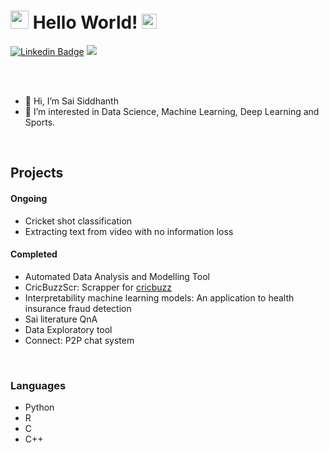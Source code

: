 
# <img src="https://github.com/Shiv-sharma-111/Shiv-sharma-111/blob/master/Assets/Hi.gif" width="29px"> Hello World!&nbsp;<img src="https://github.com/Shiv-sharma-111/Shiv-sharma-111/blob/master/Assets/Earth.gif" width="24px">


[![Linkedin Badge](https://img.shields.io/badge/-Sai%20Siddhanth-blue?style=flat-square&logo=Linkedin&logoColor=white&link=https://www.linkedin.com/in/sai-siddhanth-752b00184/)](https://www.linkedin.com/in/sai-siddhanth-752b00184/)
<a href="mailto:saisiddhanthreddy@gmail.com"><img src="https://img.shields.io/badge/Gmail-blue?style=flat-square&logo=gmail"></a>

<br/>
<br/>



- 👋 Hi, I’m Sai Siddhanth
- 👀 I’m interested in Data Science, Machine Learning, Deep Learning and Sports.
<!--
- 🌱 I’m currently learning all of the above.
- 💞️ I’m looking for Data Science internships.
-->

<br/>


## Projects

#### Ongoing

 - Cricket shot classification
 - Extracting text from video with no information loss

 
#### Completed
 - Automated Data Analysis and Modelling Tool
 - CricBuzzScr: Scrapper for [cricbuzz](https://www.cricbuzz.com)
 - Interpretability machine learning models: An application to health
   insurance fraud detection
 - Sai literature QnA 
 - Data Exploratory tool  
 - Connect: P2P chat system

<br/>

### Languages
- Python
- R
- C
- C++

<!--
### Unlock this after you get famous

<h3 dir="auto"><a id="user-content--github-profile-stats" class="anchor" aria-hidden="true" href="#-github-profile-stats"><svg class="octicon octicon-link" viewBox="0 0 16 16" version="1.1" width="16" height="16" aria-hidden="true"><path fill-rule="evenodd" d="M7.775 3.275a.75.75 0 001.06 1.06l1.25-1.25a2 2 0 112.83 2.83l-2.5 2.5a2 2 0 01-2.83 0 .75.75 0 00-1.06 1.06 3.5 3.5 0 004.95 0l2.5-2.5a3.5 3.5 0 00-4.95-4.95l-1.25 1.25zm-4.69 9.64a2 2 0 010-2.83l2.5-2.5a2 2 0 012.83 0 .75.75 0 001.06-1.06 3.5 3.5 0 00-4.95 0l-2.5 2.5a3.5 3.5 0 004.95 4.95l1.25-1.25a.75.75 0 00-1.06-1.06l-1.25 1.25a2 2 0 01-2.83 0z"></path></svg></a><g-emoji class="g-emoji" alias="computer" fallback-src="https://github.githubassets.com/images/icons/emoji/unicode/1f4bb.png">💻</g-emoji> GitHub Profile Stats</h3>

<img height="180em" src="https://github-readme-stats.vercel.app/api?username=Siddhu-26&theme=dark&show_icons=true" />
<img height="180em" src="https://github-readme-stats.vercel.app/api/top-langs/?username=Siddhu-26&theme=dark&layout=compact" />
<img height="180em" src="https://streak-stats.demolab.com/?user=Siddhu-26&theme=dark" />

<br/>
-->


<!---
Siddhu-26/Siddhu-26 is a ✨ special ✨ repository because its `README.md` (this file) appears on your GitHub profile.
You can click the Preview link to take a look at your changes.
--->
